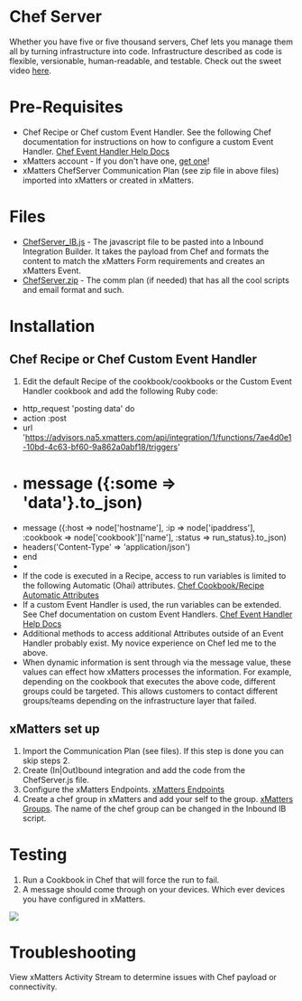 # Chef Server
Whether you have five or five thousand servers, Chef lets you manage them all by turning infrastructure into code. Infrastructure described as code is flexible, versionable, human-readable, and testable. Check out the sweet video [here](media/mysweetvideo.mov). 

# Pre-Requisites
* Chef Recipe or Chef custom Event Handler.  See the following Chef documentation for instructions on how to configure a custom Event Handler.  [Chef Event Handler Help Docs](https://docs.chef.io/handlers.html)  
* xMatters account - If you don't have one, [get one](https://www.xmatters.com)!
* xMatters ChefServer Communication Plan (see zip file in above files) imported into xMatters or created in xMatters.

# Files
* [ChefServer_IB.js](ChefServer_IB.js) - The javascript file to be pasted into a Inbound Integration Builder. It takes the payload from Chef and formats the content to match the xMatters Form requirements and creates an xMatters Event. 
* [ChefServer.zip](ChefServer.zip) - The comm plan (if needed) that has all the cool scripts and email format and such. 

# Installation

## Chef Recipe or Chef Custom Event Handler
1. Edit the default Recipe of the cookbook/cookbooks or the Custom Event Handler cookbook and add the following Ruby code:
* http_request 'posting data' do
* action :post
* url 'https://advisors.na5.xmatters.com/api/integration/1/functions/7ae4d0e1-10bd-4c63-bf60-9a862a0abf18/triggers'
* # message ({:some => 'data'}.to_json)
* message ({:host => node['hostname'], :ip => node['ipaddress'], :cookbook => node['cookbook']['name'], :status => run_status}.to_json)
* headers('Content-Type' => 'application/json')
* end
*
* If the code is executed in a Recipe, access to run variables is limited to the following Automatic (Ohai) attributes. [Chef Cookbook/Recipe Automatic Attributes](https://docs.chef.io/attributes.html)  
* If a custom Event Handler is used, the run variables can be extended.  See Chef documentation on custom Event Handlers. [Chef Event Handler Help Docs](https://docs.chef.io/handlers.html)
* Additional methods to access additional Attributes outside of an Event Handler probably exist.  My novice experience on Chef led me to the above.
* When dynamic information is sent through via the message value, these values can effect how xMatters processes the information.  For example, depending on the cookbook that executes the above code, different groups could be targeted.  This allows customers to contact different groups/teams depending on the infrastructure layer that failed. 


## xMatters set up
1. Import the Communication Plan (see files).  If this step is done you can skip steps 2.
2. Create (In|Out)bound integration and add the code from the ChefServer.js file.
3. Configure the xMatters Endpoints. [xMatters Endpoints](https://help.xmatters.com/OnDemand/xmodwelcome/integrationbuilder/configure-endpoints.htm)
4. Create a chef group in xMatters and add your self to the group. [xMatters Groups](https://help.xmatters.com/OnDemand/groups/groups.htm).  The name of the chef group can be changed in the Inbound IB script.
  
# Testing
1. Run a Cookbook in Chef that will force the run to fail.
2. A message should come through on your devices.  Which ever devices you have configured in xMatters.
<kbd>
<img src="media/Picture1.png">
</kbd>

# Troubleshooting
View xMatters Activity Stream to determine issues with Chef payload or connectivity.


